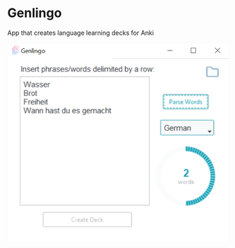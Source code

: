 # Genlingo
 App that creates language learning decks for Anki
 
<img src="lib/assets/readme_1.jpg" width="500">
